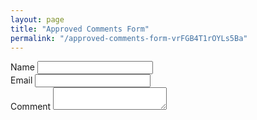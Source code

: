 ```yaml
---
layout: page
title: "Approved Comments Form"
permalink: "/approved-comments-form-vrFGB4T1rOYLs5Ba"
---
```


<form data-netlify="true" name="approved-comments">
    <div>
        <label for="name">Name</label>
        <input id="name" name="name" required type="text"/>
    </div>
    <div>
        <label for="email">Email</label>
        <input id="email" name="email" required type="email"/>
    </div>
    <div>
        <label for="comment">Comment</label>
        <textarea id="comment" name="comment" required></textarea>
    </div>
</form>
